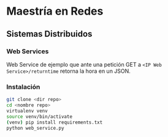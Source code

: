 # Maestría en Redes

## Sistemas Distribuidos

### Web Services

Web Service de ejemplo que ante una petición GET a ```<IP Web Service>/returntime``` retorna la hora en un JSON.

### Instalación

```bash
git clone <dir repo>
cd <nombre repo>
virtualenv venv
source venv/bin/activate
(venv) pip install requirements.txt
python web_service.py
```
